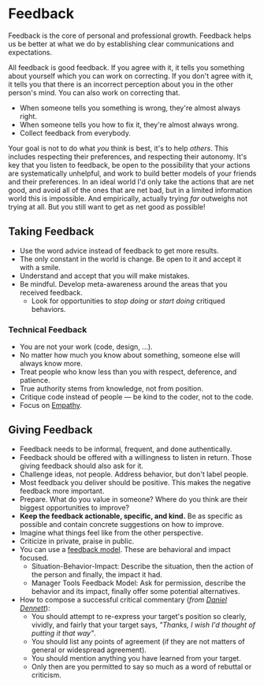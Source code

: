 # Feedback

Feedback is the core of personal and professional growth. Feedback helps us be better at what we do by establishing clear communications and expectations.

All feedback is good feedback. If you agree with it, it tells you something about yourself which you can work on correcting. If you don't agree with it, it tells you that there is an incorrect perception about you in the other person's mind. You can also work on correcting that.

- When someone tells you something is wrong, they're almost always right.
- When someone tells you how to fix it, they're almost always wrong.
- Collect feedback from everybody.

Your goal is not to do what _you_ think is best, it's to help _others_. This includes respecting their preferences, and respecting their autonomy. It's key that you listen to feedback, be open to the possibility that your actions are systematically unhelpful, and work to build better models of your friends and their preferences. In an ideal world I'd only take the actions that are net good, and avoid all of the ones that are net bad, but in a limited information world this is impossible. And empirically, actually trying _far_ outweighs not trying at all. But you still want to get as net good as possible!

## Taking Feedback

- Use the word advice instead of feedback to get more results.
- The only constant in the world is change. Be open to it and accept it with a smile.
- Understand and accept that you will make mistakes.
- Be mindful. Develop meta-awareness around the areas that you received feedback.
  - Look for opportunities to _stop doing_ or _start doing_ critiqued behaviors.

### Technical Feedback

- You are not your work (code, design, ...).
- No matter how much you know about something, someone else will always know more.
- Treat people who know less than you with respect, deference, and patience.
- True authority stems from knowledge, not from position.
- Critique code instead of people — be kind to the coder, not to the code.
- Focus on [Empathy](http://bravenewgeek.com/engineering-empathy/).

## Giving Feedback

- Feedback needs to be informal, frequent, and done authentically.
- Feedback should be offered with a willingness to listen in return. Those giving feedback should also ask for it.
- Challenge ideas, not people. Address behavior, but don't label people.
- Most feedback you deliver should be positive. This makes the negative feedback more important.
- Prepare. What do you value in someone? Where do you think are their biggest opportunities to improve?
- **Keep the feedback actionable, specific, and kind.** Be as specific as possible and contain concrete suggestions on how to improve.
- Imagine what things feel like from the other perspective.
- Criticize in private, praise in public.
- You can use a [feedback model](https://jacobian.org/2021/apr/22/three-feedback-models/). These are behavioral and impact focused.
  - Situation-Behavior-Impact: Describe the situation, then the action of the person and finally, the impact it had.
  - Manager Tools Feedback Model: Ask for permission, describe the behavior and its impact, finally offer some potential alternatives.
- How to compose a successful critical commentary (_from_ [_Daniel Dennett_](https://en.wikipedia.org/wiki/Daniel_Dennett)):
  - You should attempt to re-express your target's position so clearly, vividly, and fairly that your target says, _"Thanks, I wish I'd thought of putting it that way"_.
  - You should list any points of agreement (if they are not matters of general or widespread agreement).
  - You should mention anything you have learned from your target.
  - Only then are you permitted to say so much as a word of rebuttal or criticism.

